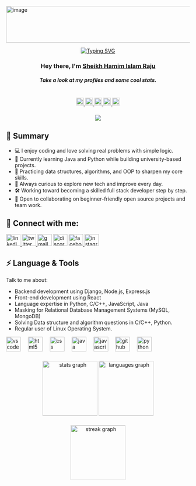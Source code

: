 <img width="900" height="100" alt="image" src="https://github.com/user-attachments/assets/6ab430f0-7302-4b8b-bf21-992879a40a9e" />
<p align="center">
  <a href="https://git.io/typing-svg">
    <img src="https://readme-typing-svg.demolab.com?font=Fira+Code&weight=600&pause=1000&center=true&width=500&lines=Hi+I+am+Sheikh+Hamim+Islam+Raju;From+curious+beginner+to+confident+builder" alt="Typing SVG" />
  </a>
</p>


<h3 align="center">Hey there, I'm <a href="https://github.com/HamimRaju">Sheikh Hamim Islam Raju</a></h3>

<h5 align="center">Take a look at my profiles and some cool stats.</h5>

<br clear="both">

<div align="center">
  <a href="https://www.linkedin.com/in/sheikh-hamim-islam-raju-506a1b270/" target="_blank">
    <img src="https://img.shields.io/static/v1?message=LinkedIn&logo=linkedin&label=&color=0077B5&logoColor=white&labelColor=&style=plastic" height="21" alt="linkedin logo"  />
  </a>
  <a href="https://x.com/Hamim_Raju_" target="_blank">
    <img src="https://img.shields.io/static/v1?message=Twitter&logo=twitter&label=&color=1DA1F2&logoColor=white&labelColor=&style=plastic" height="21" alt="twitter logo"  />
  </a>
  <a href="rajumcsk@gmail.com" target="_blank">
    <img src="https://img.shields.io/static/v1?message=Gmail&logo=gmail&label=&color=D14836&logoColor=white&labelColor=&style=plastic" height="21" alt="gmail logo"  />
  </a>

  <a href="https://www.facebook.com/hamim.islam.raju.2025" target="_blank">
    <img src="https://img.shields.io/static/v1?message=Facebook&logo=facebook&label=&color=1877F2&logoColor=white&labelColor=&style=plastic" height="21" alt="facebook logo"  />
  </a>
  <a href="https://www.instagram.com/___rajuu___70/?hl=en" target="_blank">
    <img src="https://img.shields.io/static/v1?message=Instagram&logo=instagram&label=&color=E4405F&logoColor=white&labelColor=&style=plastic" height="21" alt="instagram logo"  />
  </a>
</div>


###

<div align="center">
  <img src="https://visitor-badge.laobi.icu/badge?page_id=HamimRaju.HamimRaju&left_color=darkgreen&right_color=darkred"  />
</div>

###



<h2><i class="fas fa-user"></i> 🌟 Summary</h2>
<ul>
  <li>💻 I enjoy coding and love solving real problems with simple logic.</li>
  <li>📘 Currently learning Java and Python while building university-based projects.</li>
  <li>🧩 Practicing data structures, algorithms, and OOP to sharpen my core skills.</li>
  <li>🌱 Always curious to explore new tech and improve every day.</li>
  <li>🛠️ Working toward becoming a skilled full stack developer step by step.</li>
  <li>🤝 Open to collaborating on beginner-friendly open source projects and team work.</li>
</ul>


<h2><i class="fas fa-users"></i> 📨 Connect with me:</h2>


<div align="left">
  <a href="https://www.linkedin.com/in/sheikh-hamim-islam-raju-506a1b270/" target="_blank">
    <img src="https://raw.githubusercontent.com/maurodesouza/profile-readme-generator/master/src/assets/icons/social/linkedin/default.svg" width="39" height="32" alt="linkedin logo"  />
  </a>
  <a href="https://x.com/Hamim_Raju_" target="_blank">
    <img src="https://raw.githubusercontent.com/maurodesouza/profile-readme-generator/master/src/assets/icons/social/twitter/default.svg" width="39" height="32" alt="twitter logo"  />
  </a>
  <img src="https://raw.githubusercontent.com/maurodesouza/profile-readme-generator/master/src/assets/icons/social/gmail/default.svg" width="39" height="32" alt="gmail logo"  />
  <img src="https://raw.githubusercontent.com/maurodesouza/profile-readme-generator/master/src/assets/icons/social/discord/default.svg" width="39" height="32" alt="discord logo"  />
  <a href="https://www.facebook.com/hamim.islam.raju.2025" target="_blank">
    <img src="https://raw.githubusercontent.com/maurodesouza/profile-readme-generator/master/src/assets/icons/social/facebook/default.svg" width="39" height="32" alt="facebook logo"  />
  </a>
  <a href="https://www.instagram.com/___rajuu___70/?hl=en" target="_blank">
    <img src="https://raw.githubusercontent.com/maurodesouza/profile-readme-generator/master/src/assets/icons/social/instagram/default.svg" width="39" height="32" alt="instagram logo"  />
  </a>



<h2><i class="fas fa-users"></i> ⚡ Language & Tools</h2>
  <p>Talk to me about:</p>
  <ul>
    <li>Backend development using Django, Node.js, Express.js</li>
    <li>Front-end development using React </li>
    <li>Language expertise in Python, C/C++, JavaScript, Java</li>
    <li>Masking for Relational Database Management Systems (MySQL, MongoDB)</li>
    <li>Solving Data structure and algorithm questions in C/C++, Python.</li>
    <li>Regular user of Linux Operating System.</li>    
</div>
<div align="left">
  <img src="https://cdn.jsdelivr.net/gh/devicons/devicon/icons/vscode/vscode-original.svg" height="40" alt="vscode logo"  />
  <img width="12" />
  <img src="https://cdn.simpleicons.org/html5/E34F26" height="40" alt="html5 logo"  />
  <img width="12" />
  <img src="https://skillicons.dev/icons?i=css" height="40" alt="css logo"  />
  <img width="12" />
  <img src="https://skillicons.dev/icons?i=java" height="40" alt="java logo"  />
  <img width="12" />
  <img src="https://skillicons.dev/icons?i=js" height="40" alt="javascript logo"  />
  <img width="12" />
  <img src="https://skillicons.dev/icons?i=github" height="40" alt="github logo"  />
  <img width="12" />
  <img src="https://skillicons.dev/icons?i=py" height="40" alt="python logo"  />
</div>



###

<div align="center">
  <img src="https://github-readme-stats.vercel.app/api?username=HamimRaju&hide_title=false&hide_rank=false&show_icons=true&include_all_commits=true&count_private=true&disable_animations=false&theme=dracula&locale=en&hide_border=false&order=1" height="150" alt="stats graph"  />
  <img src="https://github-readme-stats.vercel.app/api/top-langs?username=HamimRaju&locale=en&hide_title=false&layout=compact&card_width=320&langs_count=5&theme=dracula&hide_border=false&order=2" height="150" alt="languages graph"  />
</div>

###

<div align="center">
</div>

###




###

<div align="center">
  <img src="https://streak-stats.demolab.com?user=HamimRaju&locale=en&mode=daily&theme=dracula&hide_border=false&border_radius=5&order=3" height="150" alt="streak graph"  />
</div>

###

